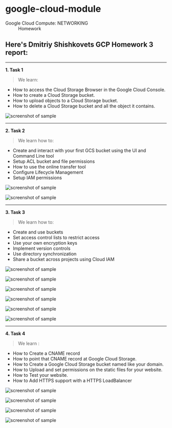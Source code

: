 # google-cloud-module

<dl>
  <dt>Google Cloud Compute: NETWORKING </dt>

  <dd>Homework</dd>
</dl>

## Here's Dmitriy Shishkovets GCP Homework 3 report:
***
**1. Task 1**

>We learn:
* How to access the Cloud Storage Browser in the Google Cloud Console.
* How to create a Cloud Storage bucket.
* How to upload objects to a Cloud Storage bucket.
* How to delete a Cloud Storage bucket and all the object it contains.

![screenshot of sample](pic/1/1.png)<br>
***
**2.  Task 2**

>We learn how to:
* Create and interact with your first GCS bucket using the UI and Command Line tool
* Setup ACL bucket and file permissions
* How to use the online transfer tool
* Configure Lifecycle Management
* Setup IAM permissions

![screenshot of sample](pic/2/2.png)  <br>

![screenshot of sample](pic/2/3.png)  <br>
***
**3.  Task 3**

>We learn how to:
* Create and use buckets
* Set access control lists to restrict access
* Use your own encryption keys
* Implement version controls
* Use directory synchronization
* Share a bucket across projects using Cloud IAM

![screenshot of sample](pic/3/4.png)  <br>

![screenshot of sample](pic/3/5.png)  <br>

![screenshot of sample](pic/3/6.png)  <br>

![screenshot of sample](pic/3/7.png)  <br>

![screenshot of sample](pic/3/8.png)  <br>

![screenshot of sample](pic/3/9.png)  <br>
***
**4.  Task 4**

>We learn :
* How to Create a CNAME record
* How to point that CNAME record at Google Cloud Storage.
* How to Create a Google Cloud Storage bucket named like your domain.
* How to Upload and set permissions on the static files for your website.
* How to Test your website.
* How to Add HTTPS support with a HTTPS LoadBalancer

![screenshot of sample](pic/4/11.png)  <br>

![screenshot of sample](pic/4/12.png)  <br>

![screenshot of sample](pic/4/13.png)  <br>

![screenshot of sample](pic/4/14.png)  <br>
